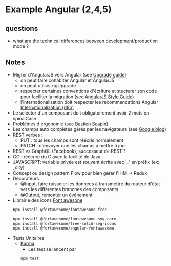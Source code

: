 # Example Angular (2,4,5)

## questions

- what are the technical differences between development/production mode ?

## Notes

- Migrer d'AngularJS vers Angular (see [Upgrade guide](https://angular.io/guide/upgrade))
    - on peut faire cohabiter Angular et AngularJS
    - on peut utilser ngUpgrade
    - respecter certaines conventions d'écriture et stucturer son code pour faciliter la migration (see [AngularJS Style Guide](https://github.com/johnpapa/angular-styleguide/blob/master/a1/README.md))
    - l'internationalisation doit respecter les recommendations Angular [Internationalization (i18n)](see (https://angular.io/guide/i18n))
- Le selector d'un composant doit obligatoirement avoir 2 mots en spinalCase
- Problèmes d'ergonomie (see [Bastien Scapin](https://blocnotes.iergo.fr/concevoir/les-criteres-heuristiques-de-bastien-et-scapin/))
- Les champs auto complétés gérés par les navigateurs (see [Google blog](https://developers.google.com/web/updates/2015/06/checkout-faster-with-autofill))
- REST verbes :
    - PUT : tous les champs sont réécris normalement
    - PATCH : n'envoyer que les champs à mettre à jour
- REST vs GraphQL (Facebook), successeur de REST ?
- GO : réécrire du C avec la facilité de Java
- JAVASCRIPT: variable privée est souvent écrite avec '_' en préfix (ex: _city)
- Concept ou design pattern Flow pour bien gérer l'IHM -> Redux
- Décorateurs
    - @Input, faire ruisseler les données à transmettre du routeur d'état vers les différentes branches des composants 
    - @Output, remonter un événement
- Librairie des icons [Font awesone](https://fontawesome.com/)
    ```bash
    npm install @fortawesome/fontawesome-free

    npm install @fortawesome/fontawesome-svg-core
    npm install @fortawesome/free-solid-svg-icons
    npm install @fortawesome/angular-fontawesome
    ```
- Tests Unitaires
    - [Karma](http://karma-runner.github.io/2.0/index.html)
        - Les test se lancent par
        ```bash
        npm test
        ```

